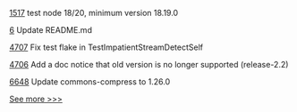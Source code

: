 
[1517](https://github.com/hyperledger/caliper/pull/1517) test node 18/20, minimum version 18.19.0

[6](https://github.com/hyperledger-labs/bdls/pull/6) Update README.md

[4707](https://github.com/hyperledger/fabric/pull/4707) Fix test flake in TestImpatientStreamDetectSelf

[4706](https://github.com/hyperledger/fabric/pull/4706) Add a doc notice that old version  is no longer supported (release-2.2)

[6648](https://github.com/hyperledger/besu/pull/6648) Update commons-compress to 1.26.0


[See more >>>](https://start-here.hyperledger.org/pull-requests)
